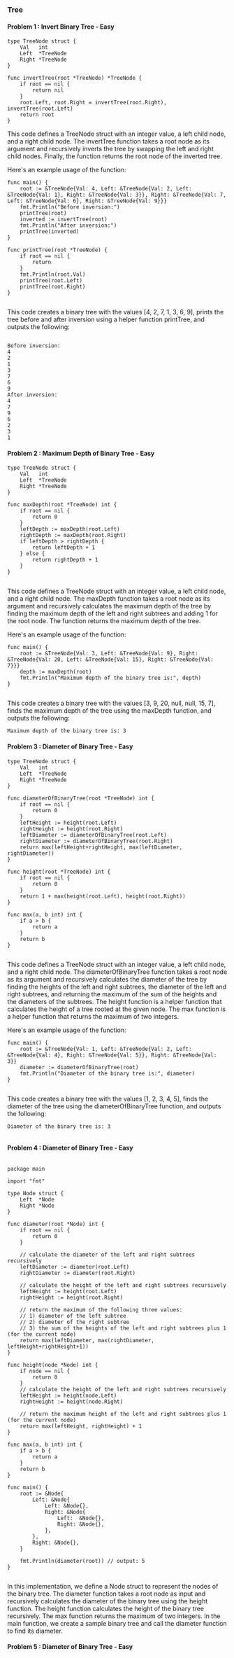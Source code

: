 ### Tree

#### Problem 1 : Invert Binary Tree -  Easy

```
type TreeNode struct {
    Val   int
    Left  *TreeNode
    Right *TreeNode
}

func invertTree(root *TreeNode) *TreeNode {
    if root == nil {
        return nil
    }
    root.Left, root.Right = invertTree(root.Right), invertTree(root.Left)
    return root
}

```

This code defines a TreeNode struct with an integer value, a left child node, and a right child node. The invertTree function takes a root node as its argument and recursively inverts the tree by swapping the left and right child nodes. Finally, the function returns the root node of the inverted tree.

Here's an example usage of the function:


```
func main() {
    root := &TreeNode{Val: 4, Left: &TreeNode{Val: 2, Left: &TreeNode{Val: 1}, Right: &TreeNode{Val: 3}}, Right: &TreeNode{Val: 7, Left: &TreeNode{Val: 6}, Right: &TreeNode{Val: 9}}}
    fmt.Println("Before inversion:")
    printTree(root)
    inverted := invertTree(root)
    fmt.Println("After inversion:")
    printTree(inverted)
}

func printTree(root *TreeNode) {
    if root == nil {
        return
    }
    fmt.Println(root.Val)
    printTree(root.Left)
    printTree(root.Right)
}


```
This code creates a binary tree with the values [4, 2, 7, 1, 3, 6, 9], prints the tree before and after inversion using a helper function printTree, and outputs the following:

```

Before inversion:
4
2
1
3
7
6
9
After inversion:
4
7
9
6
2
3
1

```



#### Problem 2 : Maximum Depth of Binary Tree -  Easy

```
type TreeNode struct {
    Val   int
    Left  *TreeNode
    Right *TreeNode
}

func maxDepth(root *TreeNode) int {
    if root == nil {
        return 0
    }
    leftDepth := maxDepth(root.Left)
    rightDepth := maxDepth(root.Right)
    if leftDepth > rightDepth {
        return leftDepth + 1
    } else {
        return rightDepth + 1
    }
}


```

This code defines a TreeNode struct with an integer value, a left child node, and a right child node. The maxDepth function takes a root node as its argument and recursively calculates the maximum depth of the tree by finding the maximum depth of the left and right subtrees and adding 1 for the root node. The function returns the maximum depth of the tree.

Here's an example usage of the function:


```
func main() {
    root := &TreeNode{Val: 3, Left: &TreeNode{Val: 9}, Right: &TreeNode{Val: 20, Left: &TreeNode{Val: 15}, Right: &TreeNode{Val: 7}}}
    depth := maxDepth(root)
    fmt.Println("Maximum depth of the binary tree is:", depth)
}


```
This code creates a binary tree with the values [3, 9, 20, null, null, 15, 7], finds the maximum depth of the tree using the maxDepth function, and outputs the following:

```
Maximum depth of the binary tree is: 3

```



#### Problem 3 : Diameter of Binary Tree -  Easy


```
type TreeNode struct {
    Val   int
    Left  *TreeNode
    Right *TreeNode
}

func diameterOfBinaryTree(root *TreeNode) int {
    if root == nil {
        return 0
    }
    leftHeight := height(root.Left)
    rightHeight := height(root.Right)
    leftDiameter := diameterOfBinaryTree(root.Left)
    rightDiameter := diameterOfBinaryTree(root.Right)
    return max(leftHeight+rightHeight, max(leftDiameter, rightDiameter))
}

func height(root *TreeNode) int {
    if root == nil {
        return 0
    }
    return 1 + max(height(root.Left), height(root.Right))
}

func max(a, b int) int {
    if a > b {
        return a
    }
    return b
}


```
This code defines a TreeNode struct with an integer value, a left child node, and a right child node. The diameterOfBinaryTree function takes a root node as its argument and recursively calculates the diameter of the tree by finding the heights of the left and right subtrees, the diameter of the left and right subtrees, and returning the maximum of the sum of the heights and the diameters of the subtrees. The height function is a helper function that calculates the height of a tree rooted at the given node. The max function is a helper function that returns the maximum of two integers.

Here's an example usage of the function:

```
func main() {
    root := &TreeNode{Val: 1, Left: &TreeNode{Val: 2, Left: &TreeNode{Val: 4}, Right: &TreeNode{Val: 5}}, Right: &TreeNode{Val: 3}}
    diameter := diameterOfBinaryTree(root)
    fmt.Println("Diameter of the binary tree is:", diameter)
}


```

This code creates a binary tree with the values [1, 2, 3, 4, 5], finds the diameter of the tree using the diameterOfBinaryTree function, and outputs the following:

```
Diameter of the binary tree is: 3


```

#### Problem 4 : Diameter of Binary Tree -  Easy


```

package main

import "fmt"

type Node struct {
    Left  *Node
    Right *Node
}

func diameter(root *Node) int {
    if root == nil {
        return 0
    }

    // calculate the diameter of the left and right subtrees recursively
    leftDiameter := diameter(root.Left)
    rightDiameter := diameter(root.Right)

    // calculate the height of the left and right subtrees recursively
    leftHeight := height(root.Left)
    rightHeight := height(root.Right)

    // return the maximum of the following three values:
    // 1) diameter of the left subtree
    // 2) diameter of the right subtree
    // 3) the sum of the heights of the left and right subtrees plus 1 (for the current node)
    return max(leftDiameter, max(rightDiameter, leftHeight+rightHeight+1))
}

func height(node *Node) int {
    if node == nil {
        return 0
    }
    // calculate the height of the left and right subtrees recursively
    leftHeight := height(node.Left)
    rightHeight := height(node.Right)

    // return the maximum height of the left and right subtrees plus 1 (for the current node)
    return max(leftHeight, rightHeight) + 1
}

func max(a, b int) int {
    if a > b {
        return a
    }
    return b
}

func main() {
    root := &Node{
        Left: &Node{
            Left: &Node{},
            Right: &Node{
                Left:  &Node{},
                Right: &Node{},
            },
        },
        Right: &Node{},
    }

    fmt.Println(diameter(root)) // output: 5
}


```


In this implementation, we define a Node struct to represent the nodes of the binary tree. The diameter function takes a root node as input and recursively calculates the diameter of the binary tree using the height function. The height function calculates the height of the binary tree recursively. The max function returns the maximum of two integers. In the main function, we create a sample binary tree and call the diameter function to find its diameter.

#### Problem 5 : Diameter of Binary Tree -  Easy
